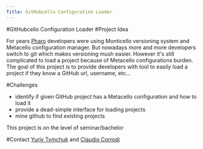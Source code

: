 ```yaml
---
Title: GitHubcello Configuration Loader
---
```

#GitHubcello Configuration Loader
#Project Idea

For years [Pharo](http://pharo.org) developers were using Monticello versioning system and Metacello configuration manager. But nowadays more and more developers switch to git which makes versioning mush easier. However it's still complicated to load a project because of Metacello configurations burden. The goal of this project is to provide developers with tool to easily load a project if they know a GitHub url, username, etc...

#Challenges


-  identify if given GitHub project has a Metacello configuration and how to load it
-  provide a dead-simple interface for loading projects
-  mine github to find existing projects


This project is on the level of seminar/bachelor

#Contact
[Yuriy Tymchuk](%base_url%/staff/YuriyTymchuk) and [Claudio Corrodi](%base_url%/staff/Corrodi)
